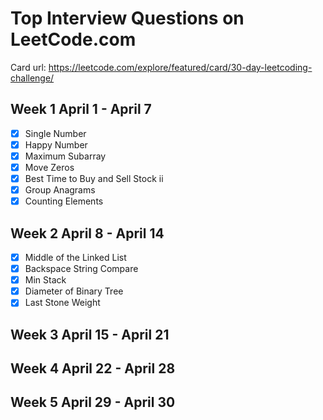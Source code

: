 # Top Interview Questions on LeetCode.com

Card url: https://leetcode.com/explore/featured/card/30-day-leetcoding-challenge/

## Week 1 April 1 - April 7
- [x] Single Number
- [x] Happy Number
- [x] Maximum Subarray
- [x] Move Zeros
- [x] Best Time to Buy and Sell Stock ii
- [x] Group Anagrams
- [x] Counting Elements

## Week 2 April 8 - April 14
- [x] Middle of the Linked List
- [x] Backspace String Compare
- [x] Min Stack 
- [x] Diameter of Binary Tree
- [x] Last Stone Weight

## Week 3 April 15 - April 21

## Week 4 April 22 - April 28

## Week 5 April 29 - April 30
